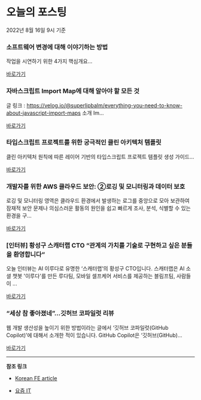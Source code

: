 # 오늘의 포스팅 
2022년 8월 16일 9시 기준 

###  소프트웨어 변경에 대해 이야기하는 방법 

 작업을 시연하기 위한 4가지 핵심개요... 

 [바로가기](https://kofearticle.substack.com/p/korean-fe-article--828) 

###  자바스크립트 Import Map에 대해 알아야 할 모든 것 

 글 링크 : https://velog.io/@superlipbalm/everything-you-need-to-know-about-javascript-import-maps 소개 Im... 

 [바로가기](https://kofearticle.substack.com/p/korean-fe-article-import-map-) 

###  타입스크립트 프로젝트를 위한 궁극적인 클린 아키텍처 템플릿 

 클린 아키텍처 원칙에 따른 레이어 기반의 타입스크립트 프로젝트 템플릿 생성 가이드... 

 [바로가기](https://kofearticle.substack.com/p/korean-fe-article--55d) 

### 개발자를 위한 AWS 클라우드 보안: ②로깅 및 모니터링과 데이터 보호 

 로깅 및 모니터링 영역은 클라우드 환경에서 발생하는 로그를 중앙으로 모아 보관하여 잠재적 보안 문제나 의심스러운 활동의 원인을 쉽고 빠르게 조사, 분석, 식별할 수 있는 환경을 구... 

 [바로가기](https://yozm.wishket.com/magazine/detail/1641/) 

### [인터뷰] 황성구 스캐터랩 CTO “관계의 가치를 기술로 구현하고 싶은 분들을 환영합니다“ 

 오늘 인터뷰는 AI 이루다로 유명한 ‘스캐터랩’의 황성구 CTO입니다. 스캐터랩은 AI 소셜 챗봇 '이루다'를 만든 루다팀, 모바일 셀프케어 서비스를 제공하는 블림프팀, 사람들이 ... 

 [바로가기](https://yozm.wishket.com/magazine/detail/1635/) 

### “세상 참 좋아졌네”…깃허브 코파일럿 리뷰 

 웹 개발 생산성을 높이기 위한 방법이라는 글에서 ‘깃허브 코파일럿(GitHub Copilot)’에 대해서 소개한 적이 있습니다. GitHub Copilot은 ‘깃허브(GitHub)... 

 [바로가기](https://yozm.wishket.com/magazine/detail/1634/) 

---

**참조 링크**

- [Korean FE article](https://kofearticle.substack.com) 

- [요즘 IT](https://yozm.wishket.com/magazine) 

